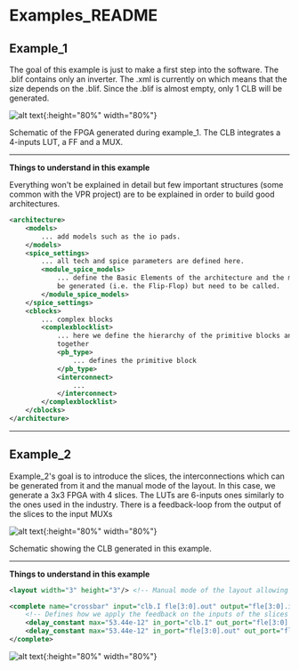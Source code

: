 # Examples_README

## Example_1

The goal of this example is just to make a first step into the software. The .blif contains only an inverter.
The .xml is currently on <layout auto="1.0"/> which means that the size depends on the .blif. Since the .blif is 
almost empty, only 1 CLB will be generated. 

![alt text](https://github.com/LNIS-Projects/OpenFPGA/blob/master/examples/figures/example_1.png "Example_1_FPGA"){:height="80%" width="80%"}

Schematic of the FPGA generated during example_1.
The CLB integrates a 4-inputs LUT, a FF and a MUX. 

---

**Things to understand in this example**

Everything won't be explained in detail but few important structures (some common with the VPR project) are to be explained in order to build good architectures.

```xml
<architecture>
	<models>
		... add models such as the io pads.
	</models>
	<spice_settings>
		... all tech and spice parameters are defined here.
		<module_spice_models>
			... define the Basic Elements of the architecture and the modules that cannot 
			be generated (i.e. the Flip-Flop) but need to be called.
		</module_spice_models>
	</spice_settings>
	<cblocks>
		... complex blocks
		<complexblocklist>
			... here we define the hierarchy of the primitive blocks and interconnect them 
			together
			<pb_type>
				... defines the primitive block
			</pb_type>
			<interconnect>
				...
			</interconnect>
		</complexblocklist>
	</cblocks>
</architecture>
```

---
## Example_2

Example_2's goal is to introduce the slices, the interconnections which can be generated from it and the manual mode of the layout.
In this case, we generate a 3x3 FPGA with 4 slices. The LUTs are 6-inputs ones similarly to the ones used in the industry.
There is a feedback-loop from the output of the slices to the input MUXs

![alt text](https://github.com/LNIS-Projects/OpenFPGA/blob/master/examples/figures/example_2_the_CLB.png "Example_2_CLB"){:height="80%" width="80%"}

Schematic showing the CLB generated in this example.

---

**Things to understand in this example**

```xml
<layout width="3" height="3"/> <!-- Manual mode of the layout allowing us to choose the number of CLBs -->

<complete name="crossbar" input="clb.I fle[3:0].out" output="fle[3:0].in" spice_model_name="mux_2level"> 
	<!-- Defines how we apply the feedback on the inputs of the slices -->
	<delay_constant max="53.44e-12" in_port="clb.I" out_port="fle[3:0].in" />
	<delay_constant max="53.44e-12" in_port="fle[3:0].out" out_port="fle[3:0].in" />
</complete>
```

![alt text](https://github.com/LNIS-Projects/OpenFPGA/blob/master/examples/figures/example_2_3x3.png "Example_3_FPGA"){:height="80%" width="80%"}
 



